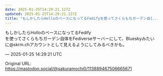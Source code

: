 ```yaml
---
date: 2025-01-25T14:29:21.127Z
updated: 2025-01-25T14:29:21.127Z
title: "もしかしたらHolloのベースになってるFedifyを使ってさくらもちガーデン自[...]"
---
```


<p>もしかしたらHolloのベースになってるFedify<br />を使ってさくらもちガーデン自体をFediverseサーバーにして、Blueskyみたいに@skrm.chアカウントとして見えるようにしてみるべきかも。</p>

&mdash; 2025-01-25 14:29:21 UTC

Original URL: https://mastodon.social/@sakuramochi0/113889467506665671

